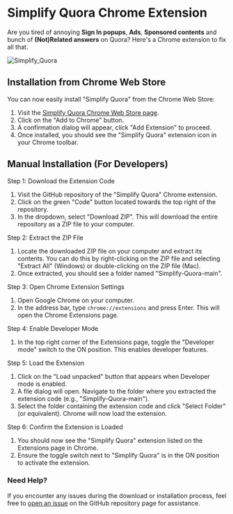 # Simplify Quora Chrome Extension

Are you tired of annoying **Sign In popups**, **Ads**, **Sponsored contents** and bunch of **(Not)Related answers** on Quora? Here's a Chrome extension to fix all that.

![Simplify_Quora](https://github.com/vk-44/Simplify_Quora/assets/51825472/e7064e9a-970f-4076-80c0-86c1dabff22a)

## Installation from Chrome Web Store

You can now easily install "Simplify Quora" from the Chrome Web Store:

1. Visit the [Simplify Quora Chrome Web Store page](https://chromewebstore.google.com/detail/simplify-quora/figcpnbmmpnhhegeheikjmnokdgghmnp?utm_source=github&utm_medium=social).
2. Click on the "Add to Chrome" button.
3. A confirmation dialog will appear, click "Add Extension" to proceed.
4. Once installed, you should see the "Simplify Quora" extension icon in your Chrome toolbar.

## Manual Installation (For Developers)

Step 1: Download the Extension Code
1. Visit the GitHub repository of the "Simplify Quora" Chrome extension.
2. Click on the green "Code" button located towards the top right of the repository.
3. In the dropdown, select "Download ZIP". This will download the entire repository as a ZIP file to your computer.

Step 2: Extract the ZIP File
1. Locate the downloaded ZIP file on your computer and extract its contents. You can do this by right-clicking on the ZIP file and selecting "Extract All" (Windows) or double-clicking on the ZIP file (Mac).
2. Once extracted, you should see a folder named "Simplify-Quora-main".

Step 3: Open Chrome Extension Settings
1. Open Google Chrome on your computer.
2. In the address bar, type `chrome://extensions` and press Enter. This will open the Chrome Extensions page.

Step 4: Enable Developer Mode
1. In the top right corner of the Extensions page, toggle the "Developer mode" switch to the ON position. This enables developer features.

Step 5: Load the Extension
1. Click on the "Load unpacked" button that appears when Developer mode is enabled.
2. A file dialog will open. Navigate to the folder where you extracted the extension code (e.g., "Simplify-Quora-main").
3. Select the folder containing the extension code and click "Select Folder" (or equivalent). Chrome will now load the extension.

Step 6: Confirm the Extension is Loaded
1. You should now see the "Simplify Quora" extension listed on the Extensions page in Chrome.
2. Ensure the toggle switch next to "Simplify Quora" is in the ON position to activate the extension.

### Need Help?
If you encounter any issues during the download or installation process, feel free to [open an issue](https://github.com/vk-44/Simplify_Quora/issues) on the GitHub repository page for assistance.
